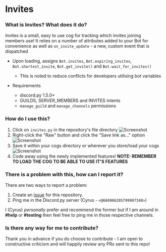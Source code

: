 # Invites
### What is Invites? What does it do?
Invites is a small, easy to use cog for tracking which invites joining members use! It relies on a number of attributes added to your Bot for convenience as well as `on_invite_update` - a new, custom event that is dispatched

- Upon loading, assigns `Bot.invites`, `Bot.expiring_invites`, `Bot.shortest_invite`, `Bot.get_invite()` and `Bot.wait_for_invites()`
    - This is noted to reduce conflicts for developers utilising bot variables

- Requirements
    - discord.py 1.5.0+
    - GUILDS, SERVER_MEMBERS and INVITES intents
    - `manage_guild` and `manage_channels` permissions

### How do I use this?
1. Click on `invites.py` in the repository's file directory
![Screenshot](https://i.imgur.com/SsA8hQa.png)
2. Right-click the "Raw" button and click the "Save link as..." option
![Screenshot](https://i.imgur.com/kEFjCRj.png)
3. Save it within your cogs directory or wherever you store/load your cogs
![Screenshot](https://i.imgur.com/Q4I84pz.png)
4. Code away using the newly implemented features!
**NOTE: REMEMBER TO LOAD THE COG TO BE ABLE TO USE IT'S FEATURES**

### There is a problem with this, how can I report it?
There are two ways to report a problem:

1. Create an [issue](https://github.com/cyrus01337/invites/issues/new/choose) for this repository.
2. Ping me in the Discord.py server (Cyrus - `<@668906205799907348>`)

I (Cyrus) *personally* prefer and recommend the former but if I am around in **#help** or **#testing** then feel free to ping me in those respective channels.

### Is there any way for me to contribute?
Thank you in advance if you do choose to contribute - I am open to constructive criticism and will happily review any PRs sent to this repo!
